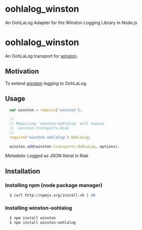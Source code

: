 oohlalog_winston
================

An OohLaLog Adapter for the Winston Logging Library in Node.js
# oohlalog_winston 
An OohLaLog transport for [winston][0].

## Motivation
To extend [winston][0] logging to OohLaLog.


## Usage
``` js
  var winston = require('winston');
  
  //
  // Requiring `winston-oohlalog` will expose 
  // `winston.transports.Riak`
  //
  require('winston-oohlalog').OohLaLog;
  
  winston.add(winston.transports.OohLaLog, options);
```


*Metadata:* Logged as JSON literal in Riak

## Installation

### Installing npm (node package manager)

``` bash
  $ curl http://npmjs.org/install.sh | sh
```

### Installing winston-oohlalog

``` bash
  $ npm install winston
  $ npm install winston-oohlalog
```


[0]: https://github.com/indexzero/winston
